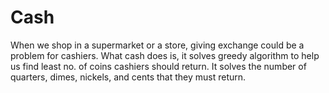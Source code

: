# Cash
 
When we shop in a supermarket or a store, giving exchange could be a problem for cashiers.
What cash does is, it solves greedy algorithm to help us find least no. of coins cashiers should
return. It solves the number of quarters, dimes, nickels, and cents that they must return.


